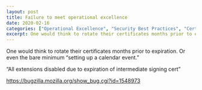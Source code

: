 ```yaml
---
layout: post
title: Failure to meet operational excellence
date: 2020-02-16
categories: ["Operational Excellence", "Security Best Practices", "Certificate Management", "Security Operations", "Incident Response", "Vulnerability Management"]
excerpt: One would think to rotate their certificates months prior to expiration. Or even the bare minimum
---
```

One would think to rotate their certificates months prior to expiration. Or
even the bare minimum “setting up a calendar event.”

“All extensions disabled due to expiration of intermediate signing cert”

<https://bugzilla.mozilla.org/show_bug.cgi?id=1548973>


